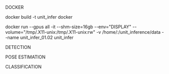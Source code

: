 DOCKER

docker build -t unit_infer docker

docker run --gpus all -it --shm-size=16gb --env="DISPLAY" --volume="/tmp/.X11-unix:/tmp/.X11-unix:rw" -v /home/:/unit_inference/data --name unit_infer_01.02 unit_infer

DETECTION

POSE ESTIMATION

CLASSIFICATION
